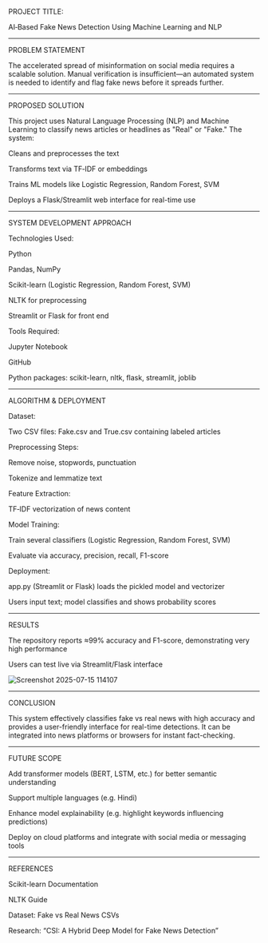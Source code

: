 PROJECT TITLE:

AI‑Based Fake News Detection Using Machine Learning and NLP


---

PROBLEM STATEMENT

The accelerated spread of misinformation on social media requires a scalable solution. Manual verification is insufficient—an automated system is needed to identify and flag fake news before it spreads further.


---

PROPOSED SOLUTION

This project uses Natural Language Processing (NLP) and Machine Learning to classify news articles or headlines as "Real" or "Fake." The system:

Cleans and preprocesses the text

Transforms text via TF‑IDF or embeddings

Trains ML models like Logistic Regression, Random Forest, SVM

Deploys a Flask/Streamlit web interface for real-time use  



---

SYSTEM DEVELOPMENT APPROACH

Technologies Used:

Python

Pandas, NumPy

Scikit-learn (Logistic Regression, Random Forest, SVM)

NLTK for preprocessing

Streamlit or Flask for front end  


Tools Required:

Jupyter Notebook

GitHub

Python packages: scikit-learn, nltk, flask, streamlit, joblib




---

ALGORITHM & DEPLOYMENT

Dataset:

Two CSV files: Fake.csv and True.csv containing labeled articles  


Preprocessing Steps:

Remove noise, stopwords, punctuation

Tokenize and lemmatize text  


Feature Extraction:

TF‑IDF vectorization of news content  


Model Training:

Train several classifiers (Logistic Regression, Random Forest, SVM)

Evaluate via accuracy, precision, recall, F1-score  


Deployment:

app.py (Streamlit or Flask) loads the pickled model and vectorizer

Users input text; model classifies and shows probability scores  




---

RESULTS

The repository reports ≈99% accuracy and F1-score, demonstrating very high performance  

Users can test live via Streamlit/Flask interface

![Screenshot 2025-07-15 114107](https://github.com/user-attachments/assets/3d28b2c3-a1a3-45c7-9515-11d88ed64a09)


---

CONCLUSION

This system effectively classifies fake vs real news with high accuracy and provides a user-friendly interface for real-time detections. It can be integrated into news platforms or browsers for instant fact-checking.


---

FUTURE SCOPE

Add transformer models (BERT, LSTM, etc.) for better semantic understanding

Support multiple languages (e.g. Hindi)

Enhance model explainability (e.g. highlight keywords influencing predictions)

Deploy on cloud platforms and integrate with social media or messaging tools  



---

REFERENCES

Scikit-learn Documentation

NLTK Guide

Dataset: Fake vs Real News CSVs

Research: “CSI: A Hybrid Deep Model for Fake News Detection”


